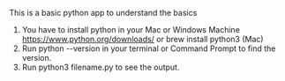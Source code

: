 This is a basic python app to understand the basics

1. You have to install python in your Mac or Windows Machine
   https://www.python.org/downloads/ or brew install python3 (Mac)
2. Run python --version in your terminal or 
   Command Prompt to find the version.
3. Run python3 filename.py to see the output.
